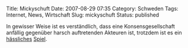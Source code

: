 Title: Mickyschuft
Date: 2007-08-29 07:35
Category: Schweden
Tags: Internet, News, Wirtschaft
Slug: mickyschuft
Status: published

In gewisser Weise ist es verständlich, dass eine Konsensgesellschaft
anfällig gegenüber harsch auftretenden Akteuren ist, trotzdem ist es ein
[hässliches](http://www.heise.de/newsticker/meldung/95071/)
[Spiel](http://netzpolitik.org/2007/stimmenkauf-und-done-deal-bei-schwedischer-normierung/).


